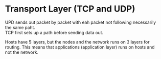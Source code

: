 # Transport Layer (TCP and UDP)
UPD sends out packet by packet with eah packet not following necessarily the same paht.  
TCP first sets up a path before sending data out.  

Hosts have 5 layers, but the nodes and the network runs on 3 layers for routing. This means that applications (application layer) runs on hosts and not the network. 
